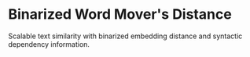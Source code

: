 # Binarized Word Mover's Distance
Scalable text similarity with binarized embedding distance and syntactic dependency information.
